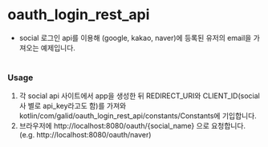 # oauth_login_rest_api
- social 로그인 api를 이용해 (google, kakao, naver)에 등록된 유저의 email을 가져오는 예제입니다.
<br><br>

### Usage
1. 각 social api 사이트에서 app을 생성한 뒤 REDIRECT_URI와 CLIENT_ID(social사 별로 api_key라고도 함)를 가져와
   kotlin/com/galid/oauth_login_rest_api/constants/Constants에 기입합니다.
2. 브라우저에 http://localhost:8080/oauth/{social_name} 으로 요청합니다.
   (e.g. http://localhost:8080/oauth/naver)
  

